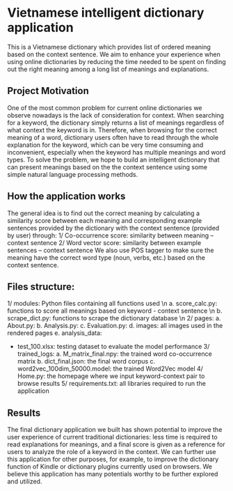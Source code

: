 # Vietnamese intelligent dictionary application
This is a Vietnamese dictionary which provides list of ordered meaning based on the context sentence.
We aim to enhance your experience when using online dictionaries by reducing the time needed to be spent on finding out the right meaning among a long list of meanings and explanations.

## Project Motivation
One of the most common problem for current online dictionaries we observe nowadays is the lack of consideration for context. When searching for a keyword, the dictionary simply returns a list of meanings regardless of what context the keyword is in. Therefore, when browsing for the correct meaning of a word, dictionary users often have to read through the whole explanation for the keyword, which can be very time consuming and inconvenient, especially when the keyword has multiple meanings and word types. To solve the problem, we hope to build an intelligent dictionary that can present meanings based on the the context sentence using some simple natural language processing methods.

## How the application works
The general idea is to find out the correct meaning by calculating a similarity score between each meaning and corresponding example sentences provided by the dictionary with the context sentence (provided by user) through:
1/ Co-occurrence score: similarity between meaning – context sentence
2/ Word vector score: similarity between example sentences – context sentence
We also use POS tagger to make sure the meaning have the correct word type (noun, verbs, etc.) based on the context sentence.

## Files structure:
1/ modules: Python files containing all functions used \n
a. score_calc.py: functions to score all meanings based on keyword - context sentence \n
b. scrape_dict.py: functions to scrape the dictionary database \n
2/ pages:
a. About.py: 
b. Analysis.py: 
c. Evaluation.py:
d. images: all images used in the rendered pages
e. analysis_data:
   + test_100.xlsx: testing dataset to evaluate the model performance
3/ trained_logs:
a. M_matrix_final.npy: the trained word co-occurrence matrix
b. dict_final.json: the final word corpus
c. word2vec_100dim_50000.model: the trained Word2Vec model
4/ Home.py: the homepage where we input keyword-context pair to browse results
5/ requirements.txt: all libraries required to run the application

## Results
The final dictionary application we built has shown potential to improve the user experience of current traditional dictionaries: less time is required to read explanations for meanings, and a final score is given as a reference for users to analyze the role of a keyword in the context. We can further use this application for other purposes, for example, to improve the dictionary function of Kindle or dictionary plugins currently used on browsers. We believe this application has many potentials worthy to be further explored and utilized.
